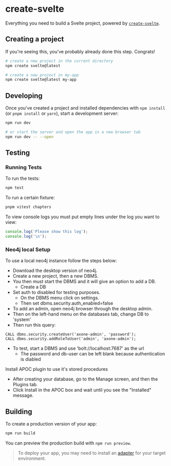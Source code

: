 # create-svelte

Everything you need to build a Svelte project, powered by [`create-svelte`](https://github.com/sveltejs/kit/tree/master/packages/create-svelte).

## Creating a project

If you're seeing this, you've probably already done this step. Congrats!

```bash
# create a new project in the current directory
npm create svelte@latest

# create a new project in my-app
npm create svelte@latest my-app
```

## Developing

Once you've created a project and installed dependencies with `npm install` (or `pnpm install` or `yarn`), start a development server:

```bash
npm run dev

# or start the server and open the app in a new browser tab
npm run dev -- --open
```

## Testing

### Running Tests

To run the tests:

```bash
npm test
```

To run a certain fixture:

```bash
pnpm vitest chapters
```

To view console logs you must put empty lines under the log you want to view:

```javascript
console.log('Please show this log');
console.log('\n');
```

### Neo4j local Setup

To use a local neo4j instance follow the steps below:

- Download the desktop version of neo4j.
- Create a new project, then a new DBMS.
- You then must start the DBMS and it will give an option to add a DB.
  - Create a DB
- Set auth to disabled for testing purposes.
  - On the DBMS menu click on settings.
  - Then set dbms.security.auth_enabled=false
- To add an admin, open neo4j browser through the desktop admin.
- Then on the left-hand menu on the databases tab, change DB to 'system'
- Then run this query:

```
CALL dbms.security.createUser('axone-admin', 'password');
CALL dbms.security.addRoleToUser('admin', 'axone-admin');
```

- To test, start a DBMS and use 'bolt://localhost:7687' as the url
  - The password and db-user can be left blank because authentication is diabled

Install APOC plugin to use it's stored procedures

- After creating your database, go to the Manage screen, and then the Plugins tab.
- Click Install in the APOC box and wait until you see the "Installed" message.

## Building

To create a production version of your app:

```bash
npm run build
```

You can preview the production build with `npm run preview`.

> To deploy your app, you may need to install an [adapter](https://kit.svelte.dev/docs/adapters) for your target environment.
